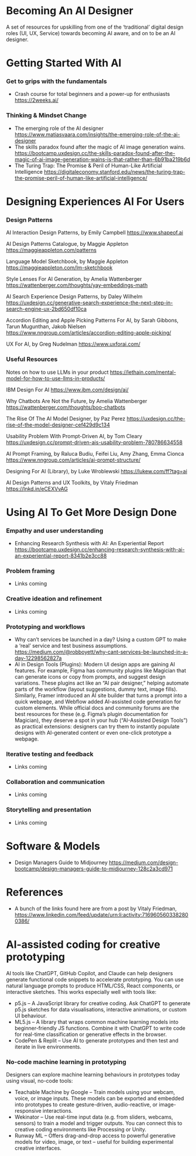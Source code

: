 # Becoming An AI Designer

A set of resources for upskilling from one of the ‘traditional’ digital design roles (UI, UX, Service) towards becoming AI aware, and on to be an AI designer.


# Getting Started With AI

### Get to grips with the fundamentals
- Crash course for total beginners and a power-up for enthusiasts https://2weeks.ai/

### Thinking & Mindset Change
- The emerging role of the AI designer https://www.matiasvaara.com/insights/the-emerging-role-of-the-ai-designer
- The skills paradox found after the magic of AI image generation wains. https://bootcamp.uxdesign.cc/the-skills-paradox-found-after-the-magic-of-ai-image-generation-wains-is-that-rather-than-6b91ba219b6d
- The Turing Trap: The Promise & Peril of Human-Like Artificial Intelligence https://digitaleconomy.stanford.edu/news/the-turing-trap-the-promise-peril-of-human-like-artificial-intelligence/

# Designing Experiences AI For Users


### Design Patterns

AI Interaction Design Patterns, by Emily Campbell
https://www.shapeof.ai

AI Design Patterns Catalogue, by Maggie Appleton
https://maggieappleton.com/patterns

Language Model Sketchbook, by Maggie Appleton
https://maggieappleton.com/lm-sketchbook

Style Lenses For AI Generation, by Amelia Wattenberger
https://wattenberger.com/thoughts/yay-embeddings-math

AI Search Experience Design Patterns, by Daley Wilhelm
https://uxdesign.cc/generative-search-experience-the-next-step-in-search-engine-ux-2bd650df10ca

Accordion Editing and Apple Picking Patterns For AI, by Sarah Gibbons, Tarun Mugunthan, Jakob Nielsen
https://www.nngroup.com/articles/accordion-editing-apple-picking/

UX For AI, by Greg Nudelman
https://www.uxforai.com/

### Useful Resources

Notes on how to use LLMs in your product https://lethain.com/mental-model-for-how-to-use-llms-in-products/

IBM Design For AI https://www.ibm.com/design/ai/

Why Chatbots Are Not the Future, by Amelia Wattenberger
https://wattenberger.com/thoughts/boo-chatbots

The Rise Of The AI Model Designer, by Paz Perez
https://uxdesign.cc/the-rise-of-the-model-designer-cef429d9c134

Usability Problem With Prompt-Driven AI, by Tom Cleary
https://uxdesign.cc/prompt-driven-ais-usability-problem-780786634558

AI Prompt Framing, by Raluca Budiu, Feifei Liu, Amy Zhang, Emma Cionca
https://www.nngroup.com/articles/ai-prompt-structure/

Designing For AI (Library), by Luke Wroblewski
https://lukew.com/ff?tag=ai

AI Design Patterns and UX Toolkits, by Vitaly Friedman
https://lnkd.in/eCEXVvAG


# Using AI To Get More Design Done

### Empathy and user understanding 
- Enhancing Research Synthesis with AI: An Experiential Report https://bootcamp.uxdesign.cc/enhancing-research-synthesis-with-ai-an-experiential-report-8341b2e3cc88
### Problem framing
- Links coming
### Creative ideation and refinement
- Links coming
### Prototyping and workflows
- Why can’t services be launched in a day? Using a custom GPT to make a ‘real’ service and test business assumptions. https://medium.com/@robboyett/why-cant-services-be-launched-in-a-day-12298562827a
- AI in Design Tools (Plugins): Modern UI design apps are gaining AI features. For example, Figma has community plugins like Magician that can generate icons or copy from prompts, and suggest design variations. These plugins act like an “AI pair designer,” helping automate parts of the workflow (layout suggestions, dummy text, image fills). Similarly, Framer introduced an AI site builder that turns a prompt into a quick webpage, and Webflow added AI-assisted code generation for custom elements. While official docs and community forums are the best resources for these (e.g. Figma’s plugin documentation for Magician), they deserve a spot in your hub (“AI-Assisted Design Tools”) as practical extensions: designers can try them to instantly populate designs with AI-generated content or even one-click prototype a webpage.
### Iterative testing and feedback  
- Links coming
### Collaboration and communication 
- Links coming 
### Storytelling and presentation
- Links coming

# Software & Models
- Design Managers Guide to Midjourney https://medium.com/design-bootcamp/design-managers-guide-to-midjourney-128c2a3cd971

# References
- A bunch of the links found here are from a post by Vitaly Friedman, https://www.linkedin.com/feed/update/urn:li:activity:7169605603382800386/

# AI-assisted coding for creative prototyping
AI tools like ChatGPT, GitHub Copilot, and Claude can help designers generate functional code snippets to accelerate prototyping. You can use natural language prompts to produce HTML/CSS, React components, or interactive sketches. This works especially well with tools like:

- p5.js – A JavaScript library for creative coding. Ask ChatGPT to generate p5.js sketches for data visualisations, interactive animations, or custom UI behaviour.
- ML5.js – A library that wraps common machine learning models into beginner-friendly JS functions. Combine it with ChatGPT to write code for real-time classification or generative effects in the browser.
- CodePen & Replit – Use AI to generate prototypes and then test and iterate in live environments.

### No-code machine learning in prototyping
Designers can explore machine learning behaviours in prototypes today using visual, no-code tools:

- Teachable Machine by Google – Train models using your webcam, voice, or image inputs. These models can be exported and embedded into prototypes to create gesture-driven, audio-reactive, or image-responsive interactions.
- Wekinator – Use real-time input data (e.g. from sliders, webcams, sensors) to train a model and trigger outputs. You can connect this to creative coding environments like Processing or Unity.
- Runway ML – Offers drag-and-drop access to powerful generative models for video, image, or text – useful for building experimental creative interfaces.

